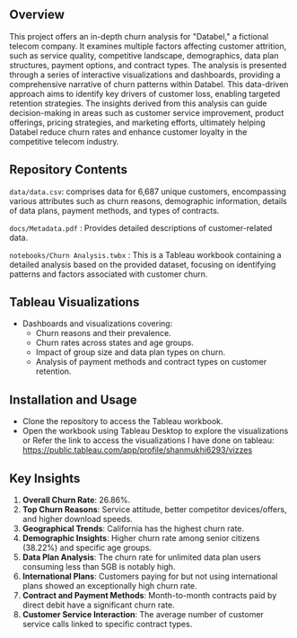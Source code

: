 

## Overview
This project offers an in-depth churn analysis for "Databel," a fictional telecom company. It examines multiple factors affecting customer attrition, such as service quality, competitive landscape, demographics, data plan structures, payment options, and contract types. The analysis is presented through a series of interactive visualizations and dashboards, providing a comprehensive narrative of churn patterns within Databel. This data-driven approach aims to identify key drivers of customer loss, enabling targeted retention strategies. The insights derived from this analysis can guide decision-making in areas such as customer service improvement, product offerings, pricing strategies, and marketing efforts, ultimately helping Databel reduce churn rates and enhance customer loyalty in the competitive telecom industry.

## Repository Contents
`data/data.csv`: comprises data for 6,687 unique customers, encompassing various attributes such as churn reasons, demographic information, details of data plans, payment methods, and types of contracts.

`docs/Metadata.pdf` :  Provides detailed descriptions of customer-related data.

`notebooks/Churn Analysis.twbx` : This is a Tableau workbook containing a detailed analysis based on the provided dataset, focusing on identifying patterns and factors associated with customer churn.

## Tableau Visualizations
- Dashboards and visualizations covering:
  - Churn reasons and their prevalence.
  - Churn rates across states and age groups.
  - Impact of group size and data plan types on churn.
  - Analysis of payment methods and contract types on customer retention.

## Installation and Usage
- Clone the repository to access the Tableau workbook.
- Open the workbook using Tableau Desktop to explore the visualizations or Refer the link to access the visualizations I have done on tableau: https://public.tableau.com/app/profile/shanmukhi6293/vizzes

## Key Insights
1. **Overall Churn Rate**: 26.86%.
2. **Top Churn Reasons**: Service attitude, better competitor devices/offers, and higher download speeds.
3. **Geographical Trends**: California has the highest churn rate.
4. **Demographic Insights**: Higher churn rate among senior citizens (38.22%) and specific age groups.
5. **Data Plan Analysis**: The churn rate for unlimited data plan users consuming less than 5GB is notably high.
6. **International Plans**: Customers paying for but not using international plans showed an exceptionally high churn rate.
7. **Contract and Payment Methods**: Month-to-month contracts paid by direct debit have a significant churn rate.
8. **Customer Service Interaction**: The average number of customer service calls linked to specific contract types.
